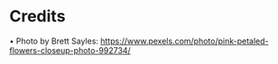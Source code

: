 # Credits

• Photo by Brett Sayles: https://www.pexels.com/photo/pink-petaled-flowers-closeup-photo-992734/